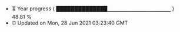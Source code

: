 - ⏳ Year progress { ██████████████▁▁▁▁▁▁▁▁▁▁▁▁▁▁▁▁ } 48.81 %
- ⏰ Updated on Mon, 28 Jun 2021 03:23:40 GMT

